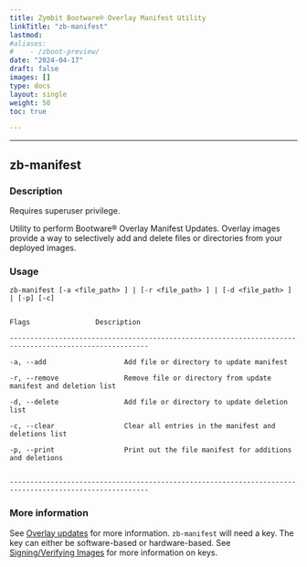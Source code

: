 ```yaml
---
title: Zymbit Bootware® Overlay Manifest Utility
linkTitle: "zb-manifest"
lastmod:
#aliases:
#    - /zboot-preview/
date: "2024-04-17"
draft: false
images: []
type: docs
layout: single
weight: 50
toc: true

---
```


-----


## zb-manifest

### Description

Requires superuser privilege.

Utility to perform Bootware® Overlay Manifest Updates. Overlay images provide a way to selectively add and delete files or directories from your deployed images.

### Usage

```
zb-manifest [-a <file_path> ] | [-r <file_path> ] | [-d <file_path> ] | [-p] [-c]


Flags                Description

--------------------------------------------------------------------------------------------------------

-a, --add                   Add file or directory to update manifest

-r, --remove                Remove file or directory from update manifest and deletion list

-d, --delete                Add file or directory to update deletion list

-c, --clear                 Clear all entries in the manifest and deletions list

-p, --print                 Print out the file manifest for additions and deletions


--------------------------------------------------------------------------------------------------------

```

### More information

See [Overlay updates](../../features/overlays) for more information. `zb-manifest` will need a key. The key can either be software-based or hardware-based. See [Signing/Verifying Images](../../features/signing) for more information on keys.



